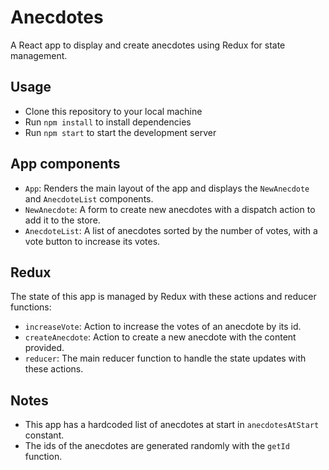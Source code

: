 # Anecdotes

A React app to display and create anecdotes using Redux for state management.

## Usage

- Clone this repository to your local machine
- Run `npm install` to install dependencies
- Run `npm start` to start the development server

## App components

- `App`: Renders the main layout of the app and displays the `NewAnecdote` and `AnecdoteList` components.
- `NewAnecdote`: A form to create new anecdotes with a dispatch action to add it to the store.
- `AnecdoteList`: A list of anecdotes sorted by the number of votes, with a vote button to increase its votes.

## Redux

The state of this app is managed by Redux with these actions and reducer functions:

- `increaseVote`: Action to increase the votes of an anecdote by its id.
- `createAnecdote`: Action to create a new anecdote with the content provided.
- `reducer`: The main reducer function to handle the state updates with these actions.

## Notes

- This app has a hardcoded list of anecdotes at start in `anecdotesAtStart` constant.
- The ids of the anecdotes are generated randomly with the `getId` function.
